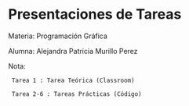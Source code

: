 # Presentaciones de Tareas

Materia: Programación Gráfica

Alumna: Alejandra Patricia Murillo Perez

Nota: 
     
     Tarea 1 : Tarea Teórica (Classroom)

     Tarea 2-6 : Tareas Prácticas (Código)

